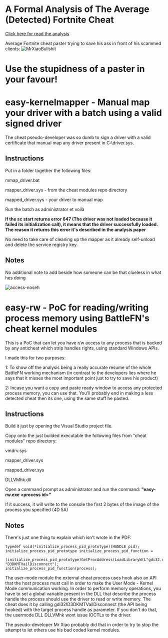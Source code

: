# A Formal Analysis of The Average (Detected) Fortnite Cheat

[Click here for read the analysis](https://github.com/0dayatday0/BattleFN-cheat-analysis/blob/main/cheat-analysis.pdf) 

Average Fortnite cheat paster trying to save his ass in front of his scammed clients:
![MrXiaoBullshit](https://cdn.discordapp.com/attachments/867531432179007488/906216104689541150/unknown.png)

# Use the stupidness of a paster in your favour!

# easy-kernelmapper - Manual map your driver with a batch using a valid signed driver

The cheat pseudo-developer was so dumb to sign a driver with a valid certificate that manual map any driver present in C:\driver.sys.

## Instructions
Put in a folder together the following files:

mmap_driver.bat

mapper_driver.sys - from the cheat modules repo directory

mapped_driver.sys - your driver to manual map

Run the batch as administrator et voilà

**If the sc start returns error 647 (The driver was not loaded because it failed its initialization call), it means that the driver successfully loaded. The reason it returns this error it's described in the analysis paper**

No need to take care of cleaning up the mapper as it already self-unload and delete the service registry key.

## Notes
No additional note to add beside how someone can be that clueless in what hes doing

![access-noseh](https://cdn.upload.systems/uploads/EZH5SIlS.png)

# easy-rw - PoC for reading/writing process memory using BattleFN's cheat kernel modules

This is a PoC that can let you have r/w access to any process that is backed by any anticheat which strip handles rights, using standard Windows APIs.

I made this for two purposes:

1: To show off the analysis being a really accurate resume of the whole BattleFN working mechanism (in contrast to the developers lies where he says that it misses the most important point just to try to save his product)

2: Incase you want a copy and paste ready window to access any protected process memory, you can use that. You'll probably end in making a less detected cheat then its one, using the same stuff he pasted. 

## Instructions
Build it just by opening the Visual Studio project file.

Copy onto the just builded executable the following files from "cheat modules" repo directory:

vmdrv.sys

mapper_driver.sys

mapped_driver.sys

DLLVMhk.dll

Open a command prompt as administrator and run the command:
**"easy-rw.exe \<process id\>"**

If it success, it will write to the console the first 2 bytes of the image of the process you specified (4D 5A)

## Notes

There's just one thing to explain which isn't wrote in the PDF:

    typedef void(*initialize_process_pid_prototype)(HANDLE pid);
    initialize_process_pid_prototype initialize_process_pid_function = 
		(initialize_process_pid_prototype)GetProcAddress(LoadLibraryW(L"gdi32.dll"), "D3DKMTVailDisconnect");
    initialize_process_pid_function(process);

The user-mode module the external cheat process uses hook also an API that the host process must call in order to make the User Mode - Kernel Mode communication working.
In order to perform memory operations, you have to set a global variable present in the DLL that describe the process handle the process should use the driver to read or write memory.
The cheat does it by calling gdi32!D3DKMTVailDisconnect (the API being hooked) with the target process handle as parameter.
If you don't do that, the usermode DLL DLLVMhk wont issue IOCTLs to the driver.

The pseudo-developer Mr Xiao probably did that in order to try to stop the attempt to let others use his bad coded kernel modules.
